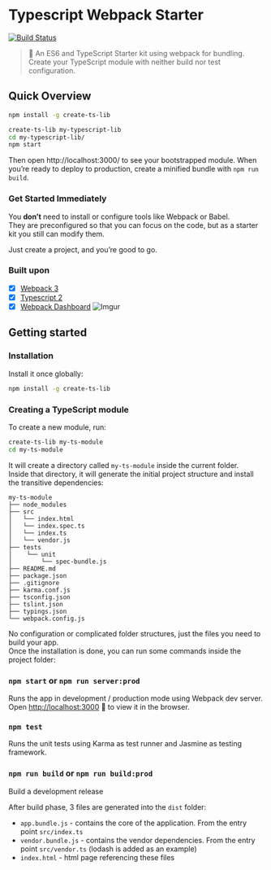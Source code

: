 # Typescript Webpack Starter

[![Build Status](https://travis-ci.org/emyann/typescript-webpack-starter.svg?branch=develop)](https://travis-ci.org/emyann/typescript-webpack-starter)
>🚀 An ES6 and TypeScript Starter kit using webpack for bundling. Create your TypeScript module with neither build nor test configuration.

## Quick Overview

```sh
npm install -g create-ts-lib

create-ts-lib my-typescript-lib
cd my-typescript-lib/
npm start
```

Then open http://localhost:3000/ to see your bootstrapped module.
When you’re ready to deploy to production, create a minified bundle with `npm run build`.

### Get Started Immediately

You **don’t** need to install or configure tools like Webpack or Babel.<br>
They are preconfigured so that you can focus on the code, but as a starter kit you still can modify them.

Just create a project, and you’re good to go.

### Built upon

- [x] [Webpack 3](https://webpack.js.org/)
- [x] [Typescript 2](https://blogs.msdn.microsoft.com/typescript/2016/07/11/announcing-typescript-2-0-beta/)
- [x] [Webpack Dashboard](https://github.com/FormidableLabs/webpack-dashboard)
![Imgur](http://i.imgur.com/pETTX85.png)

## Getting started

### Installation

Install it once globally:

```sh
npm install -g create-ts-lib
```

### Creating a TypeScript module

To create a new module, run:

```sh
create-ts-lib my-ts-module
cd my-ts-module
```

It will create a directory called `my-ts-module` inside the current folder.<br>
Inside that directory, it will generate the initial project structure and install the transitive dependencies:

```
my-ts-module
├── node_modules
├── src
│   └── index.html
│   └── index.spec.ts
│   └── index.ts
│   └── vendor.js
├── tests
│    └── unit
│        └── spec-bundle.js
├── README.md
├── package.json
├── .gitignore
├── karma.conf.js
├── tsconfig.json
├── tslint.json
├── typings.json
└── webpack.config.js
```

No configuration or complicated folder structures, just the files you need to build your app.<br>
Once the installation is done, you can run some commands inside the project folder:

### `npm start` or `npm run server:prod`

Runs the app in development / production mode using Webpack dev server.
Open [http://localhost:3000](http://localhost:3000) 🎉 to view it in the browser.

### `npm test`

Runs the unit tests using Karma as test runner and Jasmine as testing framework.

### `npm run build` or `npm run build:prod`
Build a development release

After build phase, 3 files are generated into the `dist` folder:
- `app.bundle.js` - contains the core of the application. From the entry point `src/index.ts`
- `vendor.bundle.js` - contains the vendor dependencies. From the entry point `src/vendor.ts` (lodash is added as an example)
- `index.html` - html page referencing these files

